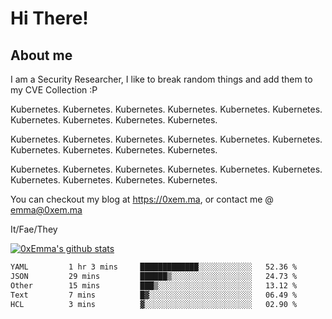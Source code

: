 # Hi There!

## About me
I am a Security Researcher, I like to break random things and add them to my CVE Collection :P 

Kubernetes. Kubernetes. Kubernetes. Kubernetes. Kubernetes. Kubernetes. Kubernetes. Kubernetes. Kubernetes. Kubernetes.

Kubernetes. Kubernetes. Kubernetes. Kubernetes. Kubernetes. Kubernetes. Kubernetes. Kubernetes. Kubernetes. Kubernetes.

Kubernetes. Kubernetes. Kubernetes. Kubernetes. Kubernetes. Kubernetes. Kubernetes. Kubernetes. Kubernetes. Kubernetes.

You can checkout my blog at https://0xem.ma, or contact me @ [emma@0xem.ma](mailto:emma@0xem.ma)

It/Fae/They

[![0xEmma's github stats](https://github-readme-stats.vercel.app/api?username=0xEmma&count_private=true&show_icons=true&theme=gruvbox)](https://github.com/0xEmma)
<!--START_SECTION:waka-->

```txt
YAML         1 hr 3 mins     █████████████░░░░░░░░░░░░   52.36 %
JSON         29 mins         ██████▒░░░░░░░░░░░░░░░░░░   24.73 %
Other        15 mins         ███▒░░░░░░░░░░░░░░░░░░░░░   13.12 %
Text         7 mins          █▓░░░░░░░░░░░░░░░░░░░░░░░   06.49 %
HCL          3 mins          ▓░░░░░░░░░░░░░░░░░░░░░░░░   02.90 %
```

<!--END_SECTION:waka-->
